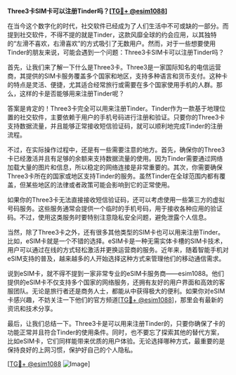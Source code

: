 **Three3卡SIM卡可以注册Tinder吗？[[TG💪+ @esim1088](https://t.me/s/esim1088)]**

在当今这个数字化的时代，社交软件已经成为了人们生活中不可或缺的一部分。而提到社交软件，不得不提的就是Tinder，这款风靡全球的约会应用，以其独特的“左滑不喜欢，右滑喜欢”的方式吸引了无数用户。然而，对于一些想要使用Tinder的朋友来说，可能会遇到一个问题：Three3卡SIM卡可以注册Tinder吗？

首先，让我们来了解一下什么是Three3卡。Three3是一家国际知名的电信运营商，其提供的SIM卡服务覆盖多个国家和地区，支持多种语言和货币支付。这种卡的特点是灵活、便捷，尤其适合经常旅行或需要在多个国家使用手机的人群。那么，这样的卡是否能够用来注册Tinder呢？

答案是肯定的！Three3卡完全可以用来注册Tinder。Tinder作为一款基于地理位置的社交软件，主要依赖于用户的手机号码进行注册和验证。只要你的Three3卡支持数据流量，并且能够正常接收短信验证码，就可以顺利地完成Tinder的注册流程。

不过，在实际操作过程中，还是有一些需要注意的地方。首先，确保你的Three3卡已经激活并且有足够的余额来支持数据流量的使用。因为Tinder需要通过网络加载大量的图片和信息，所以稳定的网络连接是非常重要的。其次，你需要确保Three3卡所在的国家或地区支持Tinder的服务。虽然Tinder在全球范围内都有覆盖，但某些地区的法律或者政策可能会影响到它的正常使用。

如果你的Three3卡无法直接接收短信验证码，还可以考虑使用一些第三方的虚拟号码服务。这些服务通常会提供一个临时的手机号码，用于接收各种应用的验证码。不过，使用这类服务时要特别注意隐私安全问题，避免泄露个人信息。

当然，除了Three3卡之外，还有很多其他类型的SIM卡也可以用来注册Tinder。比如，eSIM卡就是一个不错的选择。eSIM卡是一种无需实体卡槽的SIM卡技术，用户可以通过在线的方式轻松激活并更换运营商的服务。近年来，随着智能手机对eSIM支持的普及，越来越多的人开始选择这种方式来管理他们的移动通信需求。

说到eSIM卡，就不得不提到一家非常专业的eSIM卡服务商——esim1088。他们提供的eSIM卡不仅支持多个国家的网络服务，还拥有友好的用户界面和高效的客服团队。无论是旅行者还是商务人士，都能从中获得极大的便利。如果你对eSIM卡感兴趣，不妨关注一下他们的官方频道[[TG💪+ @esim1088](https://t.me/s/esim1088)]，那里会有最新的资讯和技术分享。

最后，让我们总结一下。Three3卡是可以用来注册Tinder的，只要你确保了卡的功能正常并且符合Tinder的使用条件。同时，也不要忘了探索其他的替代方案，比如eSIM卡，它们同样能带来优质的用户体验。无论选择哪种方式，最重要的是保持良好的上网习惯，保护好自己的个人隐私。

[[TG💪+ @esim1088](https://t.me/s/esim1088) ![Image](https://i.postimg.cc/4NQfJmqS/Snipaste-2025-05-13-00-14-12.png)]